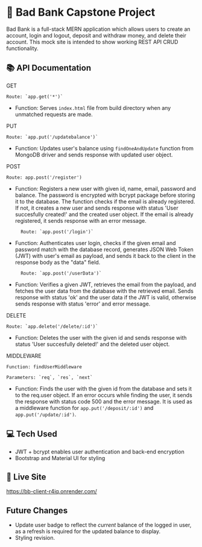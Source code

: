 # 🏦 Bad Bank Capstone Project

Bad Bank is a full-stack MERN application which allows users to create an account, login and logout, deposit and withdraw money, and delete their account. This mock site is intended to show working REST API CRUD functionality.

## 📚 API Documentation

GET

    Route: `app.get('*')`
    
- Function: Serves `index.html` file from build directory when any unmatched requests are made.

PUT

    Route: `app.put('/updatebalance')`
- Function: Updates user's balance using `findOneAndUpdate` function from MongoDB driver and sends response with updated user object.

POST

    Route: app.post('/register')

- Function: Registers a new user with given id, name, email, password and balance. The password is encrypted with bcrypt package before storing it to the database. The function checks if the email is already registered. If not, it creates a new user and sends response with status 'User succesfully created!' and the created user object. If the email is already registered, it sends response with an error message.

        Route: `app.post('/login')`
- Function: Authenticates user login, checks if the given email and password match with the database record, generates JSON Web Token (JWT) with user's email as payload, and sends it back to the client in the response body as the "data" field.

        Route: `app.post('/userData')`

- Function: Verifies a given JWT, retrieves the email from the payload, and fetches the user data from the database with the retrieved email. Sends response with status 'ok' and the user data if the JWT is valid, otherwise sends response with status 'error' and error message.

DELETE


    Route: `app.delete('/delete/:id')`

- Function: Deletes the user with the given id and sends response with status 'User succesfully deleted!' and the deleted user object.

MIDDLEWARE


    Function: findUserMiddleware

    Parameters: `req`, `res`, `next`

- Function: Finds the user with the given id from the database and sets it to the req.user object. If an error occurs while finding the user, it sends the response with status code 500 and the error message. It is used as a middleware function for `app.put('/deposit/:id')` and `app.put('/update/:id')`.

## 💻 Tech Used

- JWT + bcrypt enables user authentication and back-end encryption
- Bootstrap and Material UI for styling

## 🔗 Live Site

https://bb-client-r4iq.onrender.com/

## Future Changes

- Update user badge to reflect the *current* balance of the logged in user, as a refresh is required for the updated balance to display.
- Styling revision.
